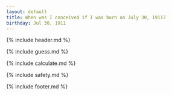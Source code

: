 ```yaml
---
layout: default
title: When was I conceived if I was born on July 30, 1911?
birthday: Jul 30, 1911
---
```


{% include header.md %}

{% include guess.md %}

{% include calculate.md %}

{% include safety.md %}

{% include footer.md %}



